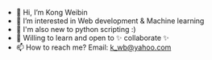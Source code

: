 - 👋 Hi, I’m Kong Weibin
- 👀 I’m interested in Web development & Machine learning
- 🌱 I'm also new to python scripting :)
- 💞️ Willing to learn and open to ✨ collaborate ✨
- 📫 How to reach me? Email: k_wb@yahoo.com

<!---
Weibin-K/Weibin-K is a ✨ special ✨ repository because its `README.md` (this file) appears on your GitHub profile.
You can click the Preview link to take a look at your changes.
--->
